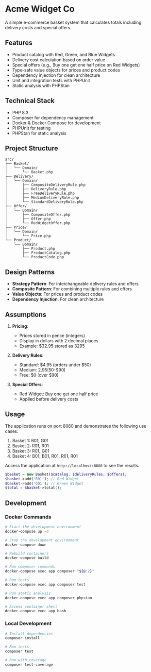 # Acme Widget Co

A simple e-commerce basket system that calculates totals including delivery costs and special offers.

## Features

- Product catalog with Red, Green, and Blue Widgets
- Delivery cost calculation based on order value
- Special offers (e.g., Buy one get one half price on Red Widgets)
- Type-safe value objects for prices and product codes
- Dependency injection for clean architecture
- Unit and integration tests with PHPUnit
- Static analysis with PHPStan

## Technical Stack

- PHP 8.3
- Composer for dependency management
- Docker & Docker Compose for development
- PHPUnit for testing
- PHPStan for static analysis

## Project Structure

```
src/
├── Basket/
│   └── Domain/
│       └── Basket.php
├── Delivery/
│   └── Domain/
│       ├── CompositeDeliveryRule.php
│       ├── DeliveryRule.php
│       ├── FreeDeliveryRule.php
│       ├── MediumDeliveryRule.php
│       └── StandardDeliveryRule.php
├── Offer/
│   └── Domain/
│       ├── CompositeOffer.php
│       ├── Offer.php
│       └── RedWidgetOffer.php
├── Price/
│   └── Domain/
│       └── Price.php
└── Product/
    └── Domain/
        ├── Product.php
        ├── ProductCatalog.php
        └── ProductCode.php
```

## Design Patterns

- **Strategy Pattern**: For interchangeable delivery rules and offers
- **Composite Pattern**: For combining multiple rules and offers
- **Value Objects**: For prices and product codes
- **Dependency Injection**: For clean architecture

## Assumptions

1. **Pricing**:
   - Prices stored in pence (integers)
   - Display in dollars with 2 decimal places
   - Example: $32.95 stored as 3295

2. **Delivery Rules**:
   - Standard: $4.95 (orders under $50)
   - Medium: $2.95 ($50-$90)
   - Free: $0 (over $90)

3. **Special Offers**:
   - Red Widget: Buy one get one half price
   - Applied before delivery costs

## Usage

The application runs on port 8080 and demonstrates the following use cases:

1. Basket 1: B01, G01
2. Basket 2: R01, R01
3. Basket 3: R01, G01
4. Basket 4: B01, B01, R01, R01, R01

Access the application at `http://localhost:8080` to see the results.

```php
$basket = new Basket($catalog, $deliveryRules, $offers);
$basket->add('R01'); // Red Widget
$basket->add('G01'); // Green Widget
$total = $basket->total();
```

## Development

### Docker Commands

```bash
# Start the development environment
docker-compose up -d

# Stop the development environment
docker-compose down

# Rebuild containers
docker-compose build

# Run composer commands
docker-compose exec app composer "${@:2}"

# Run tests
docker-compose exec app composer test

# Run static analysis
docker-compose exec app composer phpstan

# Access container shell
docker-compose exec app bash
```

### Local Development

```bash
# Install dependencies
composer install

# Run tests
composer test

# Run with coverage
composer test-coverage
```
